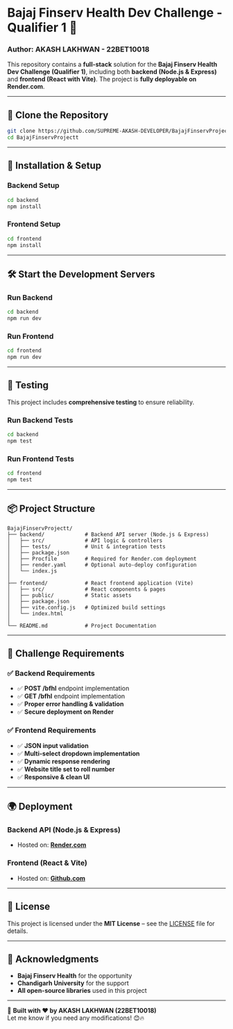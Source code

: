 # **Bajaj Finserv Health Dev Challenge - Qualifier 1** 🚀  

### **Author**: **AKASH LAKHWAN - 22BET10018**  

This repository contains a **full-stack** solution for the **Bajaj Finserv Health Dev Challenge (Qualifier 1)**, including both **backend (Node.js & Express)** and **frontend (React with Vite)**. The project is **fully deployable on Render.com**.  

---

## **📂 Clone the Repository**
```sh
git clone https://github.com/SUPREME-AKASH-DEVELOPER/BajajFinservProjectt.git
cd BajajFinservProjectt
```

---

## **🚀 Installation & Setup**

### **Backend Setup**
```sh
cd backend
npm install
```

### **Frontend Setup**
```sh
cd frontend
npm install
```

---

## **🛠 Start the Development Servers**
### **Run Backend**
```sh
cd backend
npm run dev
```

### **Run Frontend**
```sh
cd frontend
npm run dev
```

---

## **🧪 Testing**
This project includes **comprehensive testing** to ensure reliability.  

### **Run Backend Tests**
```sh
cd backend
npm test
```

### **Run Frontend Tests**
```sh
cd frontend
npm test
```

---

## **📦 Project Structure**
```
BajajFinservProjectt/
├── backend/             # Backend API server (Node.js & Express)
│   ├── src/             # API logic & controllers
│   ├── tests/           # Unit & integration tests
│   ├── package.json
│   ├── Procfile         # Required for Render.com deployment
│   ├── render.yaml      # Optional auto-deploy configuration
│   └── index.js
│
├── frontend/            # React frontend application (Vite)
│   ├── src/             # React components & pages
│   ├── public/          # Static assets
│   ├── package.json
│   ├── vite.config.js   # Optimized build settings
│   └── index.html
│
└── README.md            # Project Documentation
```

---

## **🤝 Challenge Requirements**
### **✅ Backend Requirements**
- ✅ **POST /bfhl** endpoint implementation  
- ✅ **GET /bfhl** endpoint implementation  
- ✅ **Proper error handling & validation**  
- ✅ **Secure deployment on Render**  

### **✅ Frontend Requirements**
- ✅ **JSON input validation**  
- ✅ **Multi-select dropdown implementation**  
- ✅ **Dynamic response rendering**  
- ✅ **Website title set to roll number**  
- ✅ **Responsive & clean UI**  

---

## **🌍 Deployment**
### **Backend API (Node.js & Express)**
- Hosted on: **[Render.com](https://your-backend-url.onrender.com/bfhl)**  

### **Frontend (React & Vite)**
- Hosted on: **[Github.com](https://supreme-akash-developer.github.io/BajajFinservProject-frontend/)**

---

## **📄 License**
This project is licensed under the **MIT License** – see the [LICENSE](LICENSE) file for details.  

---

## **🙏 Acknowledgments**
- **Bajaj Finserv Health** for the opportunity  
- **Chandigarh University** for the support  
- **All open-source libraries** used in this project  

---

🚀 **Built with ❤️ by AKASH LAKHWAN (22BET10018)**  
Let me know if you need any modifications! 😊🔥
